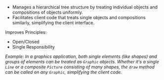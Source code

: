 - Manages a hierarchical tree structure by treating individual objects and compositions of objects uniformly.
- Facilitates client code that treats single objects and compositions similarly, simplifying the client interface.

Improves Principles:
- Open/Closed
- Single Responsibility

*Example: In a graphics application, both single elements (like shapes) and groups of elements can be treated as `Graphic` objects. Whether it's a single `Line` or a composite `Picture` consisting of many shapes, the `draw` method can be called on any `Graphic`, simplifying the client code.* 
